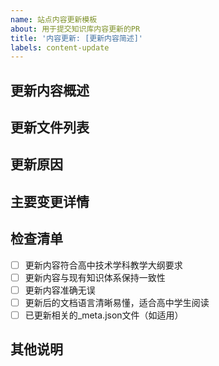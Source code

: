 ```yaml
---
name: 站点内容更新模板
about: 用于提交知识库内容更新的PR
title: '内容更新: [更新内容简述]'
labels: content-update
---
```


## 更新内容概述

<!-- 简要描述本次更新的主要内容 -->

## 更新文件列表

<!-- 列出本次更新涉及的所有文件 -->

## 更新原因

<!-- 说明进行此次更新的原因，例如内容错误修正、知识点补充、教学大纲变更等 -->

## 主要变更详情

<!-- 详细描述主要变更内容，可按文件分别说明 -->

## 检查清单

- [ ] 更新内容符合高中技术学科教学大纲要求
- [ ] 更新内容与现有知识体系保持一致性
- [ ] 更新内容准确无误
- [ ] 更新后的文档语言清晰易懂，适合高中学生阅读
- [ ] 已更新相关的_meta.json文件（如适用）

## 其他说明

<!-- 其他需要说明的事项 -->